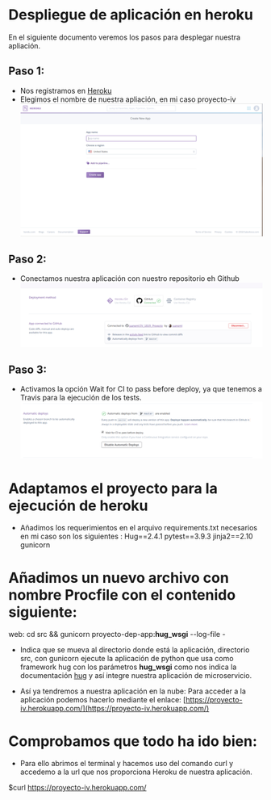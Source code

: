 # Despliegue de aplicación en heroku
En el siguiente documento veremos los pasos para desplegar nuestra apliación.

## Paso 1:
- Nos registramos en [Heroku](https://www.heroku.com/)
- Elegimos el nombre de nuestra apliación, en mi caso proyecto-iv
![create](https://github.com/juaneml/IV_1819_Proyecto/blob/master/doc/images/create_new_app.png)

## Paso 2:
- Conectamos nuestra aplicación con nuestro repositorio eh Github
![connect](https://github.com/juaneml/IV_1819_Proyecto/blob/master/doc/images/conect_github.png)

## Paso 3:
- Activamos la opción Wait for CI to pass before deploy, ya que tenemos a Travis para
la ejecución de los tests.
![automatic_desploy](https://github.com/juaneml/IV_1819_Proyecto/blob/master/doc/images/automatic_deploys.png)

# Adaptamos el proyecto para la ejecución de heroku
- Añadimos los requerimientos en el arquivo requirements.txt necesarios en mi caso son los siguientes :
   Hug==2.4.1
   pytest==3.9.3
   jinja2==2.10
   gunicorn

# Añadimos un nuevo archivo con nombre Procfile con el contenido siguiente:
  web: cd src && gunicorn proyecto-dep-app:__hug_wsgi__ --log-file -

 - Indica que se mueva al directorio donde está la aplicación, directorio src, con gunicorn ejecute la aplicación de python que usa como framework hug  con los parámetros __hug_wsgi__ como nos indica la documentación [hug](https://www.hug.rest/website/quickstart) y así integre nuestra aplicación de microservicio.

 - Así ya tendremos a nuestra aplicación en la nube:
 Para acceder a la aplicación podemos hacerlo mediante el enlace: [https://proyecto-iv.herokuapp.com/](https://proyecto-iv.herokuapp.com/)


 # Comprobamos que todo ha ido bien:
  - Para ello abrimos el terminal y hacemos uso del comando curl y accedemo a la url que nos proporciona Heroku de nuestra aplicación.

  $curl https://proyecto-iv.herokuapp.com/
